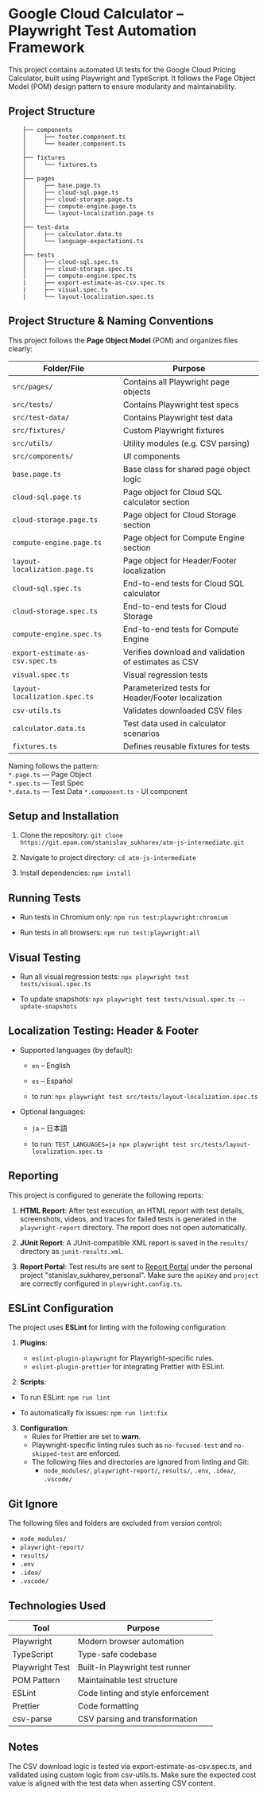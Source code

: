 # Google Cloud Calculator – Playwright Test Automation Framework
This project contains automated UI tests for the Google Cloud Pricing Calculator, built using Playwright and TypeScript.
It follows the Page Object Model (POM) design pattern to ensure modularity and maintainability.

## Project Structure

```src  
    ├── components
    │     ├── footer.component.ts
    │     └── header.component.ts
    │ 
    ├── fixtures  
    │     └── fixtures.ts  
    │
    ├── pages  
    │     ├── base.page.ts  
    │     ├── cloud-sql.page.ts  
    │     ├── cloud-storage.page.ts  
    │     ├── compute-engine.page.ts
    │     └── layout-localization.page.ts
    │  
    ├── test-data  
    │     ├── calculator.data.ts 
    │     └── language-expectations.ts
    │
    ├── tests  
    │     ├── cloud-sql.spec.ts  
    │     ├── cloud-storage.spec.ts  
    │     ├── compute-engine.spec.ts  
    |     ├── export-estimate-as-csv.spec.ts 
    |     ├── visual.spec.ts
    |     └── layout-localization.spec.ts 
```
## Project Structure & Naming Conventions

This project follows the **Page Object Model** (POM) and organizes files clearly:

| Folder/File                     | Purpose                                      |
|--------------------------------|----------------------------------------------|
| `src/pages/`                   | Contains all Playwright page objects         |
| `src/tests/`                   | Contains Playwright test specs               |
| `src/test-data/`               | Contains Playwright test data                |
| `src/fixtures/`                | Custom Playwright fixtures                   |
| `src/utils/`                   | Utility modules (e.g. CSV parsing)           |
| `src/components/`              | UI components                                 |
| `base.page.ts`                 | Base class for shared page object logic      |
| `cloud-sql.page.ts`            | Page object for Cloud SQL calculator section |
| `cloud-storage.page.ts`        | Page object for Cloud Storage section        |
| `compute-engine.page.ts`       | Page object for Compute Engine section       |
| `layout-localization.page.ts`  | Page object for Header/Footer localization   |
| `cloud-sql.spec.ts`            | End-to-end tests for Cloud SQL calculator    |
| `cloud-storage.spec.ts`        | End-to-end tests for Cloud Storage           |
| `compute-engine.spec.ts`       | End-to-end tests for Compute Engine          |
| `export-estimate-as-csv.spec.ts`| Verifies download and validation of estimates as CSV |
| `visual.spec.ts`               | Visual regression tests                    |
| `layout-localization.spec.ts`  | Parameterized tests for Header/Footer localization|
| `csv-utils.ts`                 | Validates downloaded CSV files               |
| `calculator.data.ts`           | Test data used in calculator scenarios       |
| `fixtures.ts`                  | Defines reusable fixtures for tests          |

Naming follows the pattern:  
`*.page.ts` — Page Object  
`*.spec.ts` — Test Spec  
`*.data.ts` — Test Data
`*.component.ts` - UI component  

## Setup and Installation

1. Clone the repository:
`git clone https://git.epam.com/stanislav_sukharev/atm-js-intermediate.git`

2. Navigate to project directory:
`cd atm-js-intermediate`

3. Install dependencies:
`npm install`

## Running Tests

- Run tests in Chromium only:
`npm run test:playwright:chromium`

- Run tests in all browsers:
`npm run test:playwright:all`

## Visual Testing

- Run all visual regression tests:
`npx playwright test tests/visual.spec.ts`

- To update snapshots:
`npx playwright test tests/visual.spec.ts --update-snapshots`

## Localization Testing: Header & Footer

- Supported languages (by default):  
  - `en` – English  
  - `es` – Español  

  - to run:
 `npx playwright test src/tests/layout-localization.spec.ts` 
  

- Optional languages:  
  - `ja` – 日本語

  - to run: 
`TEST_LANGUAGES=ja npx playwright test src/tests/layout-localization.spec.ts`

## Reporting

This project is configured to generate the following reports:

1. **HTML Report**: After test execution, an HTML report with test details, screenshots, videos, and traces for failed tests is generated in the `playwright-report` directory. The report does not open automatically.

2. **JUnit Report**: A JUnit-compatible XML report is saved in the `results/` directory as `junit-results.xml`.

3. **Report Portal**: Test results are sent to [Report Portal](https://reportportal.epam.com) under the personal project "stanislav_sukharev_personal". Make sure the `apiKey` and `project` are correctly configured in `playwright.config.ts`.

## ESLint Configuration

The project uses **ESLint** for linting with the following configuration:

1. **Plugins**:
   - `eslint-plugin-playwright` for Playwright-specific rules.
   - `eslint-plugin-prettier` for integrating Prettier with ESLint.

2. **Scripts**:
- To run ESLint: 
`npm run lint`
     
- To automatically fix issues:
`npm run lint:fix`


3. **Configuration**:
   - Rules for Prettier are set to **warn**.
   - Playwright-specific linting rules such as `no-focused-test` and `no-skipped-test` are enforced.
   - The following files and directories are ignored from linting and Git:
     - `node_modules/`, `playwright-report/`, `results/`, `.env`, `.idea/`, `.vscode/`

## Git Ignore

The following files and folders are excluded from version control:

- `node_modules/`
- `playwright-report/`
- `results/`
- `.env`
- `.idea/`
- `.vscode/`

## Technologies Used

| Tool             | Purpose                          |
|------------------|----------------------------------|
| Playwright       | Modern browser automation        |
| TypeScript       | Type-safe codebase               |
| Playwright Test  | Built-in Playwright test runner  |
| POM Pattern      | Maintainable test structure      |
| ESLint           | Code linting and style enforcement |
| Prettier         | Code formatting                  |
| csv-parse	       | CSV parsing and transformation   |

## Notes
The CSV download logic is tested via export-estimate-as-csv.spec.ts, and validated using custom logic from csv-utils.ts.
Make sure the expected cost value is aligned with the test data when asserting CSV content.